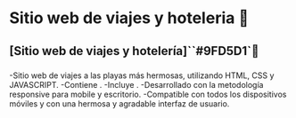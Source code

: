 # Sitio web de viajes y hoteleria   🌊
## [Sitio web de viajes y hotelería]``#9FD5D1`🌊
###

-Sitio web de viajes a las playas más hermosas, utilizando HTML, CSS y JAVASCRIPT.
-Contiene .
-Incluye .
-Desarrollado con la metodología responsive para mobile y escritorio.
-Compatible con todos los dispositivos móviles y con una hermosa y agradable interfaz de usuario.
